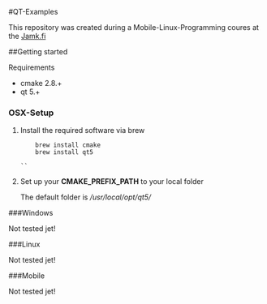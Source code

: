 #QT-Examples

This repository was created during a Mobile-Linux-Programming coures at the [Jamk.fi](http://Jamk.fi/) 

##Getting started 

Requirements
* cmake 2.8.+
* qt 5.+

### OSX-Setup 

1. Install the required software via brew 

    ```
        brew install cmake
        brew install qt5
    
    ``

2. Set up your **CMAKE_PREFIX_PATH** to your local folder 

    The default folder is */usr/local/opt/qt5/*
    
    
###Windows 

Not tested jet! 

###Linux 

Not tested jet! 

###Mobile 

Not tested jet! 
